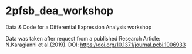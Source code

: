 # 2pfsb_dea_workshop
Data &amp; Code for a Differential Expression Analysis workshop

Data was taken after request from a published 
Research Article: N.Karagianni et al.(2019).
DOI: https://doi.org/10.1371/journal.pcbi.1006933
